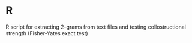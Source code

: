 # R
R script for extracting 2-grams from text files and testing collostructional strength (Fisher-Yates exact test)
